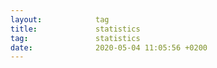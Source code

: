 ```yaml
---
layout:            tag
title:             statistics
tag:               statistics
date:              2020-05-04 11:05:56 +0200
---
```

